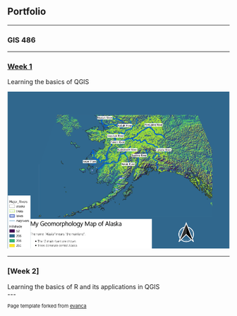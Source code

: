 ## Portfolio

---

### GIS 486 

---
### [Week 1](/pdf/Week_1_Merged.pdf)
<div class = "text-green">
Learning the basics of QGIS
</div>

[<img src="images/Geo_Map.PNG?raw=true"/>](/pdf/Week_1_Merged.pdf)

---
### [Week 2]
<div class = "text-#189e59">
Learning the basics of R and its applications in QGIS
</div>
---
<p style="font-size:11px">Page template forked from <a href="https://github.com/evanca/quick-portfolio">evanca</a></p>
<!-- Remove above link if you don't want to attibute -->
